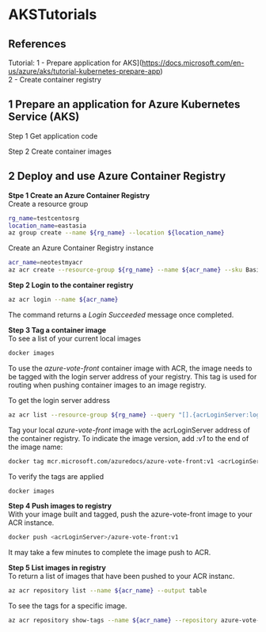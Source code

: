 # AKSTutorials

## References
Tutorial: 
1 - Prepare application for AKS](https://docs.microsoft.com/en-us/azure/aks/tutorial-kubernetes-prepare-app)<br>
2 - Create container registry

## 1 Prepare an application for Azure Kubernetes Service (AKS)

Step 1 Get application code

Step 2 Create container images

## 2 Deploy and use Azure Container Registry

**Stpe 1 Create an Azure Container Registry**<br>
Create a resource group<br>
```bash
rg_name=testcentosrg
location_name=eastasia
az group create --name ${rg_name} --location ${location_name}
```
Create an Azure Container Registry instance<br>
```bash
acr_name=neotestmyacr
az acr create --resource-group ${rg_name} --name ${acr_name} --sku Basic
```

**Step 2 Login to the container registry**<br>
```bash
az acr login --name ${acr_name}
```
The command returns a *Login Succeeded* message once completed.<br>

**Step 3 Tag a container image**<br>
To see a list of your current local images<br>
```bash
docker images
```
To use the *azure-vote-front* container image with ACR, the image needs to be tagged with the login server address of your registry. This tag is used for routing when pushing container images to an image registry.<br>

To get the login server address<br>
```bash
az acr list --resource-group ${rg_name} --query "[].{acrLoginServer:loginServer}" --output table
```
Tag your local *azure-vote-front* image with the acrLoginServer address of the container registry. To indicate the image version, add *:v1* to the end of the image name:<br>
```bash
docker tag mcr.microsoft.com/azuredocs/azure-vote-front:v1 <acrLoginServer>/azure-vote-front:v1
```
To verify the tags are applied<br>
```bash
docker images
```

**Step 4 Push images to registry**<br>
With your image built and tagged, push the azure-vote-front image to your ACR instance.<be>
```bash
docker push <acrLoginServer>/azure-vote-front:v1
```
It may take a few minutes to complete the image push to ACR.<br>

**Step 5 List images in registry**<br>
To return a list of images that have been pushed to your ACR instanc.<br>
```bash
az acr repository list --name ${acr_name} --output table
```
To see the tags for a specific image.
```bash
az acr repository show-tags --name ${acr_name} --repository azure-vote-front --output table
```
